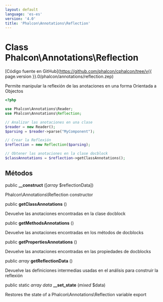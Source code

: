 ```yaml
---
layout: default
language: 'es-es'
version: '4.0'
title: 'Phalcon\Annotations\Reflection'
---
```

# Class **Phalcon\Annotations\Reflection**

[Código fuente en GitHub](https://github.com/phalcon/cphalcon/tree/v{{ page.version }}.0/phalcon/annotations/reflection.zep)

Permite manipular la reflexión de las anotaciones en una forma Orientada a Objectos

```php
<?php

use Phalcon\Annotations\Reader;
use Phalcon\Annotations\Reflection;

// Analizar las anotaciones en una clase
$reader = new Reader();
$parsing = $reader->parse("MyComponent");

// Crear la Reflexión 
$reflection = new Reflection($parsing);

// Obtener las anotaciones en la clase docblock
$classAnnotations = $reflection->getClassAnnotations();

```

## Métodos

public **__construct** ([*array* $reflectionData])

Phalcon\Annotations\Reflection constructor

public **getClassAnnotations** ()

Devuelve las anotaciones encontradas en la clase docblock

public **getMethodsAnnotations** ()

Devuelve las anotaciones encontradas en los métodos de docblocks

public **getPropertiesAnnotations** ()

Devuelve las anotaciones encontradas en las propiedades de docblocks

public *array* **getReflectionData** ()

Devuelve las definiciones intermedias usadas en el análisis para construir la reflexión

public static *array data* **__set_state** (*mixed* $data)

Restores the state of a Phalcon\Annotations\Reflection variable export